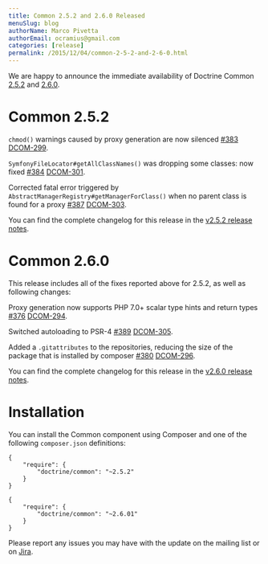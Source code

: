 ```yaml
---
title: Common 2.5.2 and 2.6.0 Released
menuSlug: blog
authorName: Marco Pivetta
authorEmail: ocramius@gmail.com
categories: [release]
permalink: /2015/12/04/common-2-5-2-and-2-6-0.html
---
```

We are happy to announce the immediate availability of Doctrine Common
[2.5.2](https://github.com/doctrine/common/releases/tag/v2.5.2) and
[2.6.0](https://github.com/doctrine/common/releases/tag/v2.6.0).

Common 2.5.2
============

`chmod()` warnings caused by proxy generation are now silenced
[\#383](https://github.com/doctrine/common/pull/383)
[DCOM-299](http://www.doctrine-project.org/jira/browse/DCOM-299).

`SymfonyFileLocator#getAllClassNames()` was dropping some classes: now
fixed [\#384](https://github.com/doctrine/common/pull/384)
[DCOM-301](http://www.doctrine-project.org/jira/browse/DCOM-301).

Corrected fatal error triggered by
`AbstractManagerRegistry#getManagerForClass()` when no parent class is
found for a proxy [\#387](https://github.com/doctrine/common/pull/387)
[DCOM-303](http://www.doctrine-project.org/jira/browse/DCOM-303).

You can find the complete changelog for this release in the [v2.5.2
release
notes](http://www.doctrine-project.org/jira/projects/DCOM/versions/10820).

Common 2.6.0
============

This release includes all of the fixes reported above for 2.5.2, as well
as following changes:

Proxy generation now supports PHP 7.0+ scalar type hints and return
types [\#376](https://github.com/doctrine/common/pull/376)
[DCOM-294](http://www.doctrine-project.org/jira/browse/DCOM-294).

Switched autoloading to PSR-4
[\#389](https://github.com/doctrine/common/pull/389)
[DCOM-305](http://www.doctrine-project.org/jira/browse/DCOM-305).

Added a `.gitattributes` to the repositories, reducing the size of the
package that is installed by composer
[\#380](https://github.com/doctrine/common/pull/380)
[DCOM-296](http://www.doctrine-project.org/jira/browse/DCOM-296).

You can find the complete changelog for this release in the [v2.6.0
release
notes](http://www.doctrine-project.org/jira/projects/DCOM/versions/10735).

Installation
============

You can install the Common component using Composer and one of the
following `composer.json` definitions:

~~~~ {.sourceCode .json}
{
    "require": {
        "doctrine/common": "~2.5.2"
    }
}
~~~~

~~~~ {.sourceCode .json}
{
    "require": {
        "doctrine/common": "~2.6.01"
    }
}
~~~~

Please report any issues you may have with the update on the mailing
list or on [Jira](http://www.doctrine-project.org/jira).

